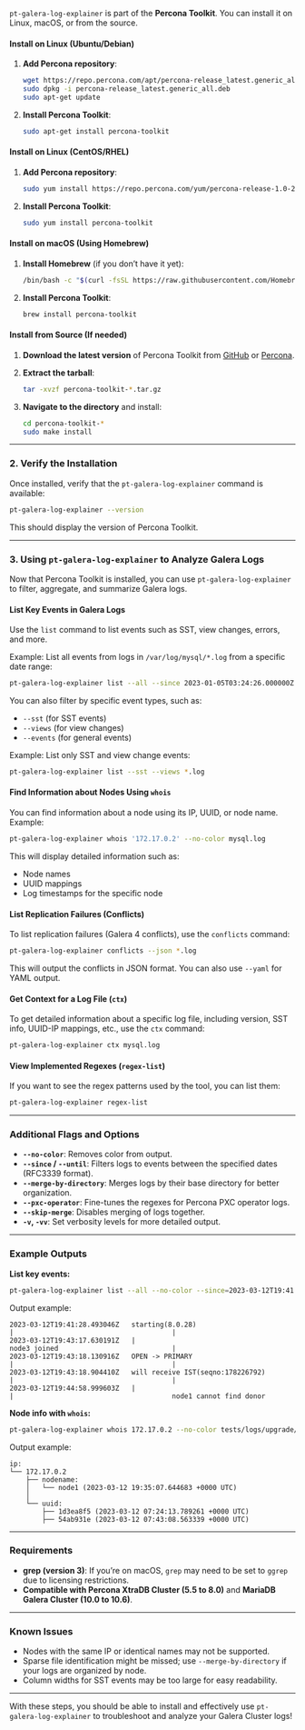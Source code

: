 
`pt-galera-log-explainer` is part of the **Percona Toolkit**. You can install it on Linux, macOS, or from the source.

#### **Install on Linux (Ubuntu/Debian)**

1. **Add Percona repository**:
   ```bash
   wget https://repo.percona.com/apt/percona-release_latest.generic_all.deb
   sudo dpkg -i percona-release_latest.generic_all.deb
   sudo apt-get update
   ```

2. **Install Percona Toolkit**:
   ```bash
   sudo apt-get install percona-toolkit
   ```

#### **Install on Linux (CentOS/RHEL)**

1. **Add Percona repository**:
   ```bash
   sudo yum install https://repo.percona.com/yum/percona-release-1.0-22.noarch.rpm
   ```

2. **Install Percona Toolkit**:
   ```bash
   sudo yum install percona-toolkit
   ```

#### **Install on macOS (Using Homebrew)**

1. **Install Homebrew** (if you don’t have it yet):
   ```bash
   /bin/bash -c "$(curl -fsSL https://raw.githubusercontent.com/Homebrew/install/HEAD/install.sh)"
   ```

2. **Install Percona Toolkit**:
   ```bash
   brew install percona-toolkit
   ```

#### **Install from Source (If needed)**

1. **Download the latest version** of Percona Toolkit from [GitHub](https://github.com/percona/percona-toolkit) or [Percona](https://www.percona.com/software/percona-toolkit).

2. **Extract the tarball**:
   ```bash
   tar -xvzf percona-toolkit-*.tar.gz
   ```

3. **Navigate to the directory** and install:
   ```bash
   cd percona-toolkit-*
   sudo make install
   ```

---

### **2. Verify the Installation**

Once installed, verify that the `pt-galera-log-explainer` command is available:

```bash
pt-galera-log-explainer --version
```

This should display the version of Percona Toolkit.

---

### **3. Using `pt-galera-log-explainer` to Analyze Galera Logs**

Now that Percona Toolkit is installed, you can use `pt-galera-log-explainer` to filter, aggregate, and summarize Galera logs.

#### **List Key Events in Galera Logs**
Use the `list` command to list events such as SST, view changes, errors, and more.

Example: List all events from logs in `/var/log/mysql/*.log` from a specific date range:
```bash
pt-galera-log-explainer list --all --since 2023-01-05T03:24:26.000000Z --until 2023-01-05T03:44:59.855491Z /var/log/mysql/*.log
```

You can also filter by specific event types, such as:
- `--sst` (for SST events)
- `--views` (for view changes)
- `--events` (for general events)

Example: List only SST and view change events:
```bash
pt-galera-log-explainer list --sst --views *.log
```

#### **Find Information about Nodes Using `whois`**

You can find information about a node using its IP, UUID, or node name. Example:

```bash
pt-galera-log-explainer whois '172.17.0.2' --no-color mysql.log
```

This will display detailed information such as:
- Node names
- UUID mappings
- Log timestamps for the specific node

#### **List Replication Failures (Conflicts)**

To list replication failures (Galera 4 conflicts), use the `conflicts` command:

```bash
pt-galera-log-explainer conflicts --json *.log
```

This will output the conflicts in JSON format. You can also use `--yaml` for YAML output.

#### **Get Context for a Log File (`ctx`)**

To get detailed information about a specific log file, including version, SST info, UUID-IP mappings, etc., use the `ctx` command:

```bash
pt-galera-log-explainer ctx mysql.log
```

#### **View Implemented Regexes (`regex-list`)**

If you want to see the regex patterns used by the tool, you can list them:

```bash
pt-galera-log-explainer regex-list
```

---

### **Additional Flags and Options**

- **`--no-color`**: Removes color from output.
- **`--since` / `--until`**: Filters logs to events between the specified dates (RFC3339 format).
- **`--merge-by-directory`**: Merges logs by their base directory for better organization.
- **`--pxc-operator`**: Fine-tunes the regexes for Percona PXC operator logs.
- **`--skip-merge`**: Disables merging of logs together.
- **`-v`, `-vv`**: Set verbosity levels for more detailed output.

---

### **Example Outputs**

**List key events:**
```bash
pt-galera-log-explainer list --all --no-color --since=2023-03-12T19:41:28.493046Z --until=2023-03-12T19:44:59.855491Z tests/logs/upgrade/*
```
Output example:
```
2023-03-12T19:41:28.493046Z   starting(8.0.28)                           |                                       |
2023-03-12T19:43:17.630191Z   |                                          node3 joined                            |
2023-03-12T19:43:18.130916Z   OPEN -> PRIMARY                            |                                       |
2023-03-12T19:43:18.904410Z   will receive IST(seqno:178226792)          |                                       |
2023-03-12T19:44:58.999603Z   |                                          |                                       node1 cannot find donor
```

**Node info with `whois`:**
```bash
pt-galera-log-explainer whois 172.17.0.2 --no-color tests/logs/upgrade/*
```
Output example:
```
ip:
└── 172.17.0.2
    ├── nodename:
    │   └── node1 (2023-03-12 19:35:07.644683 +0000 UTC)
    │
    └── uuid:
        ├── 1d3ea8f5 (2023-03-12 07:24:13.789261 +0000 UTC)
        ├── 54ab931e (2023-03-12 07:43:08.563339 +0000 UTC)
```

---

### **Requirements**

- **grep (version 3)**: If you’re on macOS, `grep` may need to be set to `ggrep` due to licensing restrictions.
- **Compatible with Percona XtraDB Cluster (5.5 to 8.0)** and **MariaDB Galera Cluster (10.0 to 10.6)**.

---

### **Known Issues**

- Nodes with the same IP or identical names may not be supported.
- Sparse file identification might be missed; use `--merge-by-directory` if your logs are organized by node.
- Column widths for SST events may be too large for easy readability.

---

With these steps, you should be able to install and effectively use `pt-galera-log-explainer` to troubleshoot and analyze your Galera Cluster logs!

